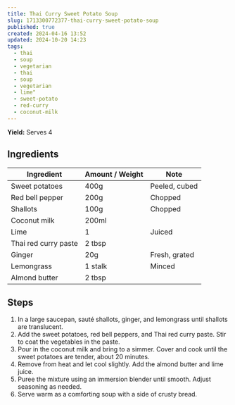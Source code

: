 ```yaml
---
title: Thai Curry Sweet Potato Soup
slug: 1713300772377-thai-curry-sweet-potato-soup
published: true
created: 2024-04-16 13:52
updated: 2024-10-20 14:23
tags:
  - thai
  - soup
  - vegetarian
  - thai
  - soup
  - vegetarian
  - lime"
  - sweet-potato
  - red-curry
  - coconut-milk
---
```


**Yield:** Serves 4

## Ingredients

| Ingredient           | Amount / Weight | Note          |
| -------------------- | --------------- | ------------- |
| Sweet potatoes       | 400g            | Peeled, cubed |
| Red bell pepper      | 200g            | Chopped       |
| Shallots             | 100g            | Chopped       |
| Coconut milk         | 200ml           |               |
| Lime                 | 1               | Juiced        |
| Thai red curry paste | 2 tbsp          |               |
| Ginger               | 20g             | Fresh, grated |
| Lemongrass           | 1 stalk         | Minced        |
| Almond butter        | 2 tbsp          |               |

## Steps

1. In a large saucepan, sauté shallots, ginger, and lemongrass until shallots are translucent.
2. Add the sweet potatoes, red bell peppers, and Thai red curry paste. Stir to coat the vegetables in the paste.
3. Pour in the coconut milk and bring to a simmer. Cover and cook until the sweet potatoes are tender, about 20 minutes.
4. Remove from heat and let cool slightly. Add the almond butter and lime juice.
5. Puree the mixture using an immersion blender until smooth. Adjust seasoning as needed.
6. Serve warm as a comforting soup with a side of crusty bread.
